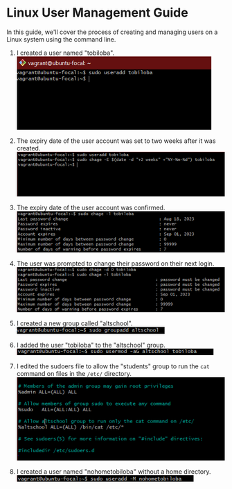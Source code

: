# Linux User Management Guide

In this guide, we'll cover the process of creating and managing users on a Linux system using the command line.

1. I created a user named "tobiloba".
   ![Creating a new user](1.png)

2. The expiry date of the user account was set to two weeks after it was created.
   ![Set an Expiry Date](2.png)

3. The expiry date of the user account was confirmed.
    ![Confirmation of the expiry date](3.png)

4. The user was prompted to change their password on their next login.
    ![Prompt User to Change Password](4.png)

5. I created a new group called "altschool".
   ![Creating a new group](5.png)

6. I added the user "tobiloba" to the "altschool" group.
    ![Attach User to a Group](9.png)

7. I edited the sudoers file to allow the "students" group to run the `cat` command on files in the `/etc/` directory.
     ![Allow "altschool" Group to Run `cat` on /etc/](7.png)

8. I created a user named "nohometobiloba" without a home directory.
    ![Create Another User Without a Home Directory](8.png)

